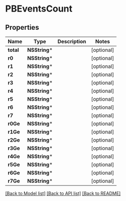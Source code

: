 # PBEventsCount

## Properties
Name | Type | Description | Notes
------------ | ------------- | ------------- | -------------
**total** | **NSString*** |  | [optional] 
**r0** | **NSString*** |  | [optional] 
**r1** | **NSString*** |  | [optional] 
**r2** | **NSString*** |  | [optional] 
**r3** | **NSString*** |  | [optional] 
**r4** | **NSString*** |  | [optional] 
**r5** | **NSString*** |  | [optional] 
**r6** | **NSString*** |  | [optional] 
**r7** | **NSString*** |  | [optional] 
**r0Ge** | **NSString*** |  | [optional] 
**r1Ge** | **NSString*** |  | [optional] 
**r2Ge** | **NSString*** |  | [optional] 
**r3Ge** | **NSString*** |  | [optional] 
**r4Ge** | **NSString*** |  | [optional] 
**r5Ge** | **NSString*** |  | [optional] 
**r6Ge** | **NSString*** |  | [optional] 
**r7Ge** | **NSString*** |  | [optional] 

[[Back to Model list]](../README.md#documentation-for-models) [[Back to API list]](../README.md#documentation-for-api-endpoints) [[Back to README]](../README.md)


